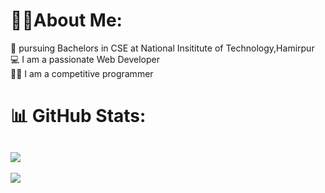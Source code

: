 # 🧑‍💻About Me:
🔭 pursuing Bachelors in CSE at National Insititute of Technology,Hamirpur<br>💻 I am a passionate Web Developer<br>👨‍💻 I am a competitive programmer


# 📊 GitHub Stats:
![](https://github-readme-streak-stats.herokuapp.com/?user=ArjunTa1war&theme=dark&hide_border=false)<br/>
---
[![](https://visitcount.itsvg.in/api?id=ArjunTa1war&icon=0&color=0)](https://visitcount.itsvg.in)

<!-- Proudly created with GPRM ( https://gprm.itsvg.in ) -->
